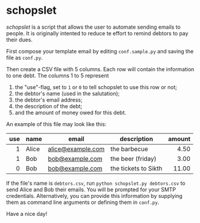 schopslet
=========

_schopslet_ is a script that allows the user to automate sending emails to
people. It is originally intented to reduce te effort to remind debtors to
pay their dues.

First compose your template email by editing `conf.sample.py` and saving the
file as `conf.py`.

Then create a CSV file with 5 columns. Each row will contain the information
to one debt. The columns 1 to 5 represent

1.  the "use"-flag, set to `1` or `0` to tell schopslet to use this row or not;
2.  the debtor's name (used in the salutation);
3.  the debtor's email address;
4.  the description of the debt;
5.  and the amount of money owed for this debt.

An example of this file may look like this:

use | name          | email             | description          | amount |
---:| ------------- | ----------------- | -------------------- | ------:|
  1 | Alice         | alice@example.com | the barbecue         |   4.50 |
  1 | Bob           | bob@example.com   | the beer (friday)    |   3.00 |
  0 | Bob           | bob@example.com   | the tickets to Sikth |  11.00 |

If the file's name is `debtors.csv`, run `python schopslet.py debtors.csv`
to send Alice and Bob their emails. You will be prompted for your SMTP
credentials. Alternatively, you can provide this information by supplying
them as command line arguments or defining them in `conf.py`.

Have a nice day!
